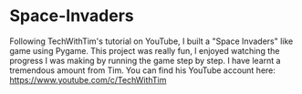 # Space-Invaders
Following TechWithTim's tutorial on YouTube, I built a "Space Invaders" like game using Pygame.
This project was really fun, I enjoyed watching the progress I was making by running the game step by step. I have learnt a tremendous amount from Tim. 
You can find his YouTube account here: https://www.youtube.com/c/TechWithTim 
